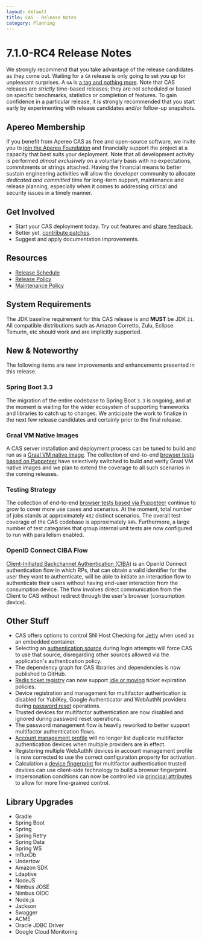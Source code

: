 ```yaml
---
layout: default
title: CAS - Release Notes
category: Planning
---
```


# 7.1.0-RC4 Release Notes

We strongly recommend that you take advantage of the release candidates as they come out. Waiting for a `GA` release is only going to set
you up for unpleasant surprises. A `GA` is [a tag and nothing more](https://apereo.github.io/2017/03/08/the-myth-of-ga-rel/). Note
that CAS releases are *strictly* time-based releases; they are not scheduled or based on specific benchmarks,
statistics or completion of features. To gain confidence in a particular
release, it is strongly recommended that you start early by experimenting with release candidates and/or follow-up snapshots.

## Apereo Membership

If you benefit from Apereo CAS as free and open-source software, we invite you
to [join the Apereo Foundation](https://www.apereo.org/content/apereo-membership)
and financially support the project at a capacity that best suits your deployment. Note that all development activity is performed
*almost exclusively* on a voluntary basis with no expectations, commitments or strings attached. Having the financial means to better
sustain engineering activities will allow the developer community to allocate *dedicated and committed* time for long-term support,
maintenance and release planning, especially when it comes to addressing critical and security issues in a timely manner.

## Get Involved

- Start your CAS deployment today. Try out features and [share feedback](/cas/Mailing-Lists.html).
- Better yet, [contribute patches](/cas/developer/Contributor-Guidelines.html).
- Suggest and apply documentation improvements.

## Resources

- [Release Schedule](https://github.com/apereo/cas/milestones)
- [Release Policy](/cas/developer/Release-Policy.html)
- [Maintenance Policy](/cas/developer/Maintenance-Policy.html)

## System Requirements

The JDK baseline requirement for this CAS release is and **MUST** be JDK `21`. All compatible distributions
such as Amazon Corretto, Zulu, Eclipse Temurin, etc should work and are implicitly supported.

## New & Noteworthy

The following items are new improvements and enhancements presented in this release.

### Spring Boot 3.3

The migration of the entire codebase to Spring Boot `3.3` is ongoing, and at the
moment is waiting for the wider ecosystem of supporting frameworks and libraries to catch up to
changes. We anticipate the work to finalize in the next few release candidates and certainly prior to the final release.

### Graal VM Native Images

A CAS server installation and deployment process can be tuned to build and run
as a [Graal VM native image](../installation/GraalVM-NativeImage-Installation.html).
The collection of end-to-end [browser tests based on Puppeteer](../../developer/Test-Process.html) have selectively switched
to build and verify Graal VM native images and we plan to extend the coverage to all such scenarios in the coming releases.

### Testing Strategy

The collection of end-to-end [browser tests based via Puppeteer](../../developer/Test-Process.html) continue to grow to cover more use cases
and scenarios. At the moment, total number of jobs stands at approximately `482` distinct scenarios. The overall
test coverage of the CAS codebase is approximately `94%`. Furthermore, a large number of test categories that group internal unit tests
are now configured to run with parallelism enabled.

### OpenID Connect CIBA Flow

[Client-Initiated Backchannel Authentication (CIBA)](../authentication/OIDC-Authentication-CIBA.html) is 
an OpenId Connect authentication flow in which RPs, that can obtain a valid 
identifier for the user they want to authenticate, will be able to initiate an interaction flow to authenticate their 
users without having end-user interaction from the consumption device. The flow involves direct communication from the 
Client to CAS without redirect through the user's browser (consumption device).

## Other Stuff
          
- CAS offers options to control SNI Host Checking for [Jetty](../installation/Configuring-Servlet-Container-Embedded-Jetty.html) when used as an embedded container.
- Selecting an [authentication source](../authentication/Configuring-Authentication-Policy-SourceSelection.html) during login attempts will force CAS to use that source, disregarding other sources allowed via the application's authentication policy.
- The dependency graph for CAS libraries and dependencies is now published to GitHub.
- [Redis ticket registry](../ticketing/Redis-Ticket-Registry.html) can now support [idle or moving](../ticketing/Configuring-Ticket-Expiration-Policy-TGT.html) ticket expiration policies.
- Device registration and management for multifactor authentication is disabled for YubiKey, Google Authenticator and WebAuthN providers during [password reset](../password_management/Password-Management-Reset.html) operations.
- Trusted devices for multifactor authentication are now disabled and ignored during password reset operations.
- The password management flow is heavily reworked to better support multifactor authentication flows.
- [Account management profile](../registration/Account-Management-Overview.html) will no longer list duplicate multifactor authentication devices when multiple providers are in effect. 
- Registering multiple WebAuthN devices in account management profile is now corrected to use the correct configuration property for activation.
- Calculation a [device fingerprint](../mfa/Multifactor-TrustedDevice-Authentication-DeviceFingerprint.html) for multifactor authentication trusted devices can use client-side technology to build a browser fingerprint.
- Impersonation conditions can now be controlled via [principal attributes](../authentication/Surrogate-Authentication-AccountSelection.html) to allow for more fine-grained control.

## Library Upgrades

- Gradle
- Spring Boot
- Spring
- Spring Retry
- Spring Data
- Spring WS
- InfluxDb
- Undertow
- Amazon SDK
- Ldaptive
- NodeJS
- Nimbus JOSE
- Nimbus OIDC
- Node.js
- Jackson
- Swagger
- ACME
- Oracle JDBC Driver
- Google Cloud Monitoring

